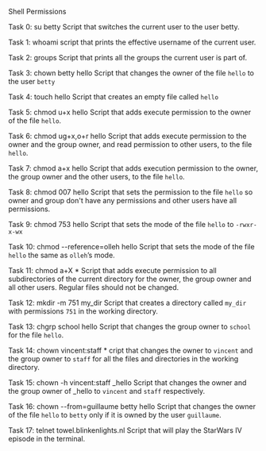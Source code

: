   Shell Permissions

Task 0:
	 su betty
	 Script that switches the current user to the user betty.

Task 1:
	 whoami
	 script that prints the effective username of the current user.

Task 2:
	groups
	Script that prints all the groups the current user is part of.

Task 3:
	 chown betty hello
	 Script that changes the owner of the file `hello` to the user `betty`

Task 4:
	 touch hello
	 Script that creates an empty file called `hello`

Task 5:
	 chmod u+x hello
	 Script that adds execute permission to the owner of the file `hello`.

Task 6:
	 chmod ug+x,o+r hello
	 Script that adds execute permission to the owner and the group owner, and read permission to other users, to the file `hello`.

Task 7:
	 chmod a+x hello
	 Script that adds execution permission to the owner, the group owner and the other users, to the file `hello`.

Task 8:
	 chmod 007 hello
	 Script that sets the permission to the file `hello` so owner and group don't have any permissions and other users have all permissions.

Task 9:
	 chmod 753 hello
	 Script that sets the mode of the file `hello` to `-rwxr-x-wx`

Task 10:
	 chmod --reference=olleh hello
	 Script that sets the mode of the file `hello` the same as `olleh`’s mode.

Task 11:
	 chmod a+X *
	 Script that adds execute permission to all subdirectories of the current directory for the owner, the group owner and all other users. Regular files should not be changed.

Task 12:
	 mkdir -m 751 my_dir
	 Script that creates a directory called `my_dir` with permissions `751` in the working directory.

Task 13:
	 chgrp school hello
	 Script that changes the group owner to `school` for the file `hello`.

Task 14:
	 chown vincent:staff *
	 cript that changes the owner to `vincent` and the group owner to `staff` for all the files and directories in the working directory.

Task 15:
	 chown -h vincent:staff _hello
	 Script that changes the owner and the group owner of _hello to `vincent` and `staff` respectively.

Task 16:
	 chown --from=guillaume betty hello
	 Script that changes the owner of the file `hello` to `betty` only if it is owned by the user `guillaume`.

Task 17:
	 telnet towel.blinkenlights.nl
	 Script that will play the StarWars IV episode in the terminal.
